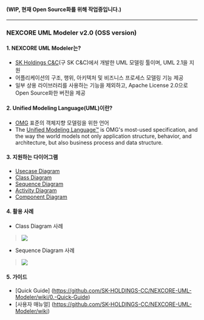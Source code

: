 #### (WIP, 현재 Open Source화를 위해 작업중입니다.)
---
### NEXCORE UML Modeler v2.0 (OSS version)

#### 1. NEXCORE UML Modeler는? 

* [SK Holdings C&C](http://cc.sk.com/)(구 SK C&C)에서 개발한 UML 모델링 툴이며, UML 2.1을 지원
* 어플리케이션의 구조, 행위, 아키텍처 및 비즈니스 프로세스 모델링 기능  제공
* 일부 상용 라이브러리를 사용하는 기능을 제외하고, Apache License 2.0으로 Open Source화한 버전을 제공

#### 2. Unified Modeling Language(UML)이란?

* [OMG](http://www.omg.org/) 표준의 객체지향 모델링을 위한 언어
* The [Unified Modeling Language™](http://www.uml.org/) is OMG's most-used specification, and the way the world models not only application structure, behavior, and architecture, but also business process and data structure.  

#### 3. 지원하는 다이어그램 

* [Usecase Diagram](https://github.com/SK-HOLDINGS-CC/NEXCORE-UML-Modeler/wiki/3.1.-%EC%9C%A0%EC%8A%A4%EC%BC%80%EC%9D%B4%EC%8A%A4-%EB%8B%A4%EC%9D%B4%EC%96%B4%EA%B7%B8%EB%9E%A8)
* [Class Diagram](https://github.com/SK-HOLDINGS-CC/NEXCORE-UML-Modeler/wiki/3.2.-%ED%81%B4%EB%9E%98%EC%8A%A4-%EB%8B%A4%EC%9D%B4%EC%96%B4%EA%B7%B8%EB%9E%A8)
* [Sequence Diagram](https://github.com/SK-HOLDINGS-CC/NEXCORE-UML-Modeler/wiki/3.3.-%EC%8B%9C%ED%80%80%EC%8A%A4-%EB%8B%A4%EC%9D%B4%EC%96%B4%EA%B7%B8%EB%9E%A8)
* [Activity Diagram](https://github.com/SK-HOLDINGS-CC/NEXCORE-UML-Modeler/wiki/3.4.-%EC%95%A1%ED%8B%B0%EB%B9%84%ED%8B%B0-%EB%8B%A4%EC%9D%B4%EC%96%B4%EA%B7%B8%EB%9E%A8)
* [Component Diagram](https://github.com/SK-HOLDINGS-CC/NEXCORE-UML-Modeler/wiki/3.5.-%EC%BB%B4%ED%8F%AC%EB%84%8C%ED%8A%B8-%EB%8B%A4%EC%9D%B4%EC%96%B4%EA%B7%B8%EB%9E%A8)

#### 4. 활용 사례

* Class Diagram 사례
> ![](https://github.com/SK-HOLDINGS-CC/NEXCORE-UML-Modeler/blob/master/filesForGitHub/class_diagram1.jpg)

* Sequence Diagram 사례
> ![](http://nexcore.skcc.com/alm/alcinous/manual/topic/nexcore.tool.uml.help/html/images/img22.jpg)

#### 5. 가이드

* [Quick Guide] (https://github.com/SK-HOLDINGS-CC/NEXCORE-UML-Modeler/wiki/0.-Quick-Guide) 
* [사용자 매뉴얼] (https://github.com/SK-HOLDINGS-CC/NEXCORE-UML-Modeler/wiki)
